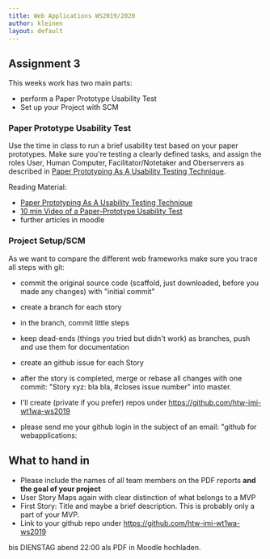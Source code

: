 ```yaml
---
title: Web Applications WS2019/2020
author: kleinen
layout: default
---
```

## Assignment 3

This weeks work has two main parts:

- perform a Paper Prototype Usability Test
- Set up your Project with SCM

### Paper Prototype Usability Test

Use the time in class to run a brief usability test based on your paper prototypes.
Make sure you're testing a clearly defined tasks, and assign the roles User, Human Computer,
Facilitator/Notetaker and Oberservers as described in [Paper Prototyping As A Usability Testing Technique](https://usabilitygeek.com/paper-prototyping-as-a-usability-testing-technique/).

Reading Material:

* [Paper Prototyping As A Usability Testing Technique](https://usabilitygeek.com/paper-prototyping-as-a-usability-testing-technique/)
* [10 min Video of a Paper-Prototype Usability Test](https://www.youtube.com/watch?v=6dre0P4tRTc)
* further articles in moodle

### Project Setup/SCM

As we want to compare the different web frameworks make sure you trace all
steps with git:

- commit the original source code (scaffold, just downloaded, before you made any changes) with "initial commit"
- create a branch for each story
- in the branch, commit little steps
- keep dead-ends (things you tried but didn't work) as branches, push and use them for documentation
- create an github issue for each Story
- after the story is completed, merge or rebase all changes with one commit:
"Story xyz: bla bla, #closes issue number" into master.

- I'll create (private if you prefer) repos under https://github.com/htw-imi-wt1wa-ws2019
- please send me your github login in the subject of an email:
"github for webapplications: <your-github-login>

## What to hand in

- Please include the names of all team members on the PDF reports **and the goal of your project**
- User Story Maps again with clear distinction of what belongs to a MVP
- First Story: Title and maybe a brief description. This is probably only a part of your MVP.
- Link to your github repo under https://github.com/htw-imi-wt1wa-ws2019


bis DIENSTAG abend 22:00 als PDF in Moodle hochladen.
